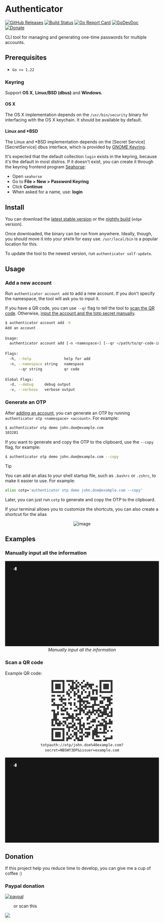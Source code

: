 # Authenticator

[![GitHub Releases](https://img.shields.io/github/v/release/nhatthm/authenticator-cli)](https://github.com/nhatthm/authenticator-cli/releases/latest)
[![Build Status](https://github.com/nhatthm/authenticator-cli/actions/workflows/release-edge.yaml/badge.svg)](https://github.com/nhatthm/authenticator-cli/actions/workflows/release-edge.yaml)
[![Go Report Card](https://goreportcard.com/badge/github.com/nhatthm/authenticator-cli)](https://goreportcard.com/report/github.com/nhatthm/authenticator-cli)
[![GoDevDoc](https://img.shields.io/badge/dev-doc-00ADD8?logo=go)](https://pkg.go.dev/github.com/nhatthm/authenticator-cli)
[![Donate](https://img.shields.io/badge/Donate-PayPal-green.svg)](https://www.paypal.com/donate/?hosted_button_id=PJZSGJN57TDJY)

<!--
[![codecov](https://codecov.io/gh/nhatthm/authenticator-cli/branch/master/graph/badge.svg?token=eTdAgDE2vR)](https://codecov.io/gh/nhatthm/authenticator-cli)
-->

CLI tool for managing and generating one-time passwords for multiple accounts.

## Prerequisites

- `Go >= 1.22`

### Keyring

Support **OS X**, **Linux/BSD (dbus)** and **Windows**.

#### OS X

The OS X implementation depends on the `/usr/bin/security` binary for
interfacing with the OS X keychain. It should be available by default.

#### Linux and *BSD

The Linux and *BSD implementation depends on the [Secret Service][SecretService] dbus
interface, which is provided by [GNOME Keyring](https://wiki.gnome.org/Projects/GnomeKeyring).

It's expected that the default collection `login` exists in the keyring, because
it's the default in most distros. If it doesn't exist, you can create it through the
keyring frontend program [Seahorse](https://wiki.gnome.org/Apps/Seahorse):

* Open `seahorse`
* Go to **File > New > Password Keyring**
* Click **Continue**
* When asked for a name, use: **login**

## Install

You can download the [latest stable version](https://github.com/nhatthm/authenticator-cli/releases/latest) or
the [nightly build](https://github.com/nhatthm/authenticator-cli/releases/tag/edge) (`edge` version).

Once downloaded, the binary can be run from anywhere. Ideally, though, you should move it into your `$PATH` for easy use. `/usr/local/bin` is a popular location
for this.

To update the tool to the newest version, run `authenticator self-update`.

## Usage

### Add a new account

Run `authenticator account add` to add a new account. If you don't specify the namespace, the tool will ask you to input it.

If you have a QR code, you can use `--qr` flag to tell the tool to [scan the QR code](#scan-a-qr-code). Otherwise, [input the account and the totp secret manually](#manually-input-all-the-information).

```bash
$ authenticator account add -h
Add an account

Usage:
  authenticator account add [-n <namespace>] [--qr </path/to/qr-code-image>] [flags]

Flags:
  -h, --help               help for add
  -n, --namespace string   namespace
      --qr string          qr code

Global Flags:
  -d, --debug     debug output
  -v, --verbose   verbose output
```

### Generate an OTP

After [adding an account](#add-a-new-account), you can generate an OTP by running `authenticator otp <namespace> <account>`. For example:

```bash
$ authenticator otp demo john.doe@example.com
103281
```

If you want to generate and copy the OTP to the clipboard, use the `--copy` flag, for example:

```bash
$ authenticator otp demo john.doe@example.com --copy
```

> [!TIP]
> You can add an alias to your shell startup file, such as `.bashrc` or `.zshrc`, to make it easier to use. For example:
>
> ```bash
> alias cotp='authenticator otp demo john.doe@example.com --copy'
> ```
>
> Later, you can just run `cotp` to generate and copy the OTP to the clipboard.
>
> If your terminal allows you to customize the shortcuts, you can also create a shortcut for the alias
>
> <p align="center">
>     <img width="70%" alt="image" src="https://github.com/nhatthm/authenticator-cli/assets/1154587/41488032-a691-49fd-81aa-5bee9aea306a">
> </p>

## Examples

### Manually input all the information

<p align="center">
    <img src="./resources/docs/demo1.gif" alt="demo 1" width="100%" height="auto" /><br/>
    <i>Manually input all the information</i>
</p>

### Scan a QR code

Example QR code:

<p align="center">
    <img src="./resources/fixtures/qr.png" alt="qr" height="auto" /><br/>
    <code>totpauth://otp/john.doe%40example.com?secret=NBSWY3DP&issuer=example.com</code>
    <br/>
    <br/>
    <img src="./resources/docs/demo2.gif" alt="demo 2" width="100%" height="auto" /><br/>
</p>

## Donation

If this project help you reduce time to develop, you can give me a cup of coffee :)

### Paypal donation

[![paypal](https://www.paypalobjects.com/en_US/i/btn/btn_donateCC_LG.gif)](https://www.paypal.com/donate/?hosted_button_id=PJZSGJN57TDJY)

&nbsp;&nbsp;&nbsp;&nbsp;&nbsp;&nbsp;&nbsp;or scan this

<img src="https://user-images.githubusercontent.com/1154587/113494222-ad8cb200-94e6-11eb-9ef3-eb883ada222a.png" width="147px" />
